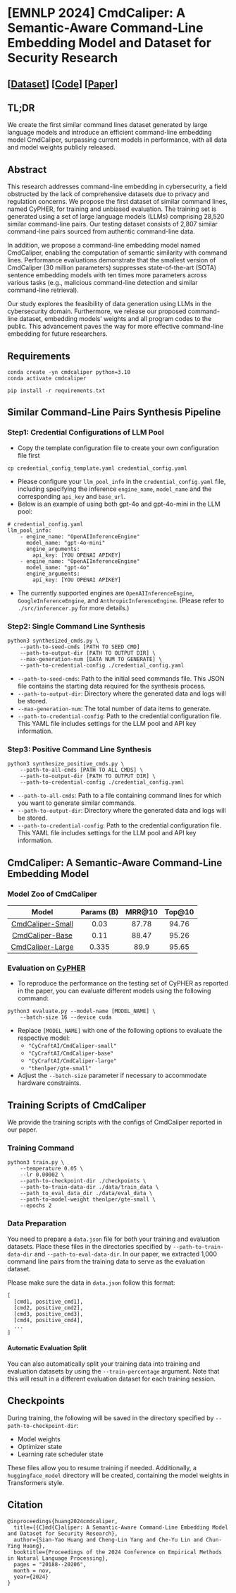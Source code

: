 # [EMNLP 2024] CmdCaliper: A Semantic-Aware Command-Line Embedding Model and Dataset for Security Research
## [[Dataset](https://huggingface.co/datasets/CyCraftAI/CyPHER)] [[Code](https://github.com/cycraft-corp/CmdCaliper)] [[Paper](https://arxiv.org/abs/2411.01176)] 
## TL;DR
We create the first similar command lines dataset generated by large language models and introduce an efficient command-line embedding model CmdCaliper, surpassing current models in performance, with all data and model weights publicly released.

## Abstract
This research addresses command-line embedding in cybersecurity, a field obstructed by the lack of comprehensive datasets due to privacy and regulation concerns. We propose the first dataset of similar command lines, named CyPHER, for training and unbiased evaluation. The training set is generated using a set of large language models (LLMs) comprising 28,520 similar command-line pairs. Our testing dataset consists of 2,807 similar command-line pairs sourced from authentic command-line data.

In addition, we propose a command-line embedding model named CmdCaliper, enabling the computation of semantic similarity with command lines. Performance evaluations demonstrate that the smallest version of CmdCaliper (30 million parameters) suppresses state-of-the-art (SOTA) sentence embedding models with ten times more parameters across various tasks (e.g., malicious command-line detection and similar command-line retrieval).

Our study explores the feasibility of data generation using LLMs in the cybersecurity domain. Furthermore, we release our proposed command-line dataset, embedding models’ weights and all program codes to the public. This advancement paves the way for more effective command-line embedding for future researchers.

## Requirements
```
conda create -yn cmdcaliper python=3.10
conda activate cmdcaliper

pip install -r requirements.txt
```

## Similar Command-Line Pairs Synthesis Pipeline
### Step1: Credential Configurations of LLM Pool
- Copy the template configuration file to create your own configuration file first
```
cp credential_config_template.yaml credential_config.yaml
```
- Please configure your `llm_pool_info` in the `credential_config.yaml` file, including specifying the inference `engine_name`, `model_name` and the corresponding `api_key` and `base_url`.
- Below is an example of using both gpt-4o and gpt-4o-mini in the LLM pool:
```
# credential_config.yaml
llm_pool_info:
    - engine_name: "OpenAIInferenceEngine"
      model_name: "gpt-4o-mini"
      engine_arguments:
        api_key: [YOU OPENAI APIKEY]
    - engine_name: "OpenAIInferenceEngine"
      model_name: "gpt-4o"
      engine_arguments:
        api_key: [YOU OPENAI APIKEY]
```
- The currently supported engines are `OpenAIInferenceEngine`, `GoogleInferenceEngine`, and `AnthropicInferenceEngine`. (Please refer to `./src/inferencer.py` for more details.)

### Step2: Single Command Line Synthesis
```
python3 synthesized_cmds.py \
    --path-to-seed-cmds [PATH TO SEED CMD]
    --path-to-output-dir [PATH TO OUTPUT DIR] \
    --max-generation-num [DATA NUM TO GENERATE] \
    --path-to-credential-config ./credential_config.yaml
```

- `--path-to-seed-cmds`: Path to the initial seed commands file. This JSON file contains the starting data required for the synthesis process.
- `--path-to-output-dir`: Directory where the generated data and logs will be stored.
- `--max-generation-num`: The total number of data items to generate.
- `--path-to-credential-config`: Path to the credential configuration file. This YAML file includes settings for the LLM pool and API key information.

### Step3: Positive Command Line Synthesis
```
python3 synthesize_positive_cmds.py \
    --path-to-all-cmds [PATH TO ALL CMDS] \
    --path-to-output-dir [PATH TO OUTPUT DIR] \
    --path-to-credential-config ./credential_config.yaml
```
- `--path-to-all-cmds`: Path to a file containing command lines for which you want to generate similar commands.
- `--path-to-output-dir`: Directory where the generated data and logs will be stored.
- `--path-to-credential-config`: Path to the credential configuration file. This YAML file includes settings for the LLM pool and API key information.

## CmdCaliper: A Semantic-Aware Command-Line Embedding Model

### Model Zoo of CmdCaliper


|       Model       | Params (B) | MRR@10 | Top@10 |
|:-----------------:|:----------:|:------:|:-------:|
| [CmdCaliper-Small](https://huggingface.co/CyCraftAI/CmdCaliper-small)|    0.03   |  87.78 | 94.76 | 
| [CmdCaliper-Base](https://huggingface.co/CyCraftAI/CmdCaliper-base)|    0.11   |  88.47 | 95.26 | 
| [CmdCaliper-Large](https://huggingface.co/CyCraftAI/CmdCaliper-large) |    0.335   |  89.9 | 95.65 |


### Evaluation on [CyPHER](https://huggingface.co/datasets/CyCraftAI/CyPHER)
- To reproduce the performance on the testing set of CyPHER as reported in the paper, you can evaluate different models using the following command:

```
python3 evaluate.py --model-name [MODEL_NAME] \
    --batch-size 16 --device cuda
```
- Replace `[MODEL_NAME]` with one of the following options to evaluate the respective model:
    - `"CyCraftAI/CmdCaliper-small"`
    - `"CyCraftAI/CmdCaliper-base"`
    - `"CyCraftAI/CmdCaliper-large"`
    - `"thenlper/gte-small"`
- Adjust the `--batch-size` parameter if necessary to accommodate hardware constraints.

## Training Scripts of CmdCaliper
We provide the training scripts with the configs of CmdCaliper reported in our paper. 

### Training Command
```
python3 train.py \
    --temperature 0.05 \
    --lr 0.00002 \
    --path-to-checkpoint-dir ./checkpoints \
    --path-to-train-data-dir ./data/train_data \
    --path_to_eval_data_dir ./data/eval_data \
    --path-to-model-weight thenlper/gte-small \
    --epochs 2
```

### Data Preparation
You need to prepare a `data.json` file for both your training and evaluation datasets. Place these files in the directories specified by `--path-to-train-data-dir` and `--path-to-eval-data-dir`. In our paper, we extracted 1,000 command line pairs from the training data to serve as the evaluation dataset.

Please make sure the data in `data.json` follow this format:
```
[
  [cmd1, positive_cmd1],
  [cmd2, positive_cmd2],
  [cmd3, positive_cmd3],
  [cmd4, positive_cmd4],
  ...
]
```

#### Automatic Evaluation Split

You can also automatically split your training data into training and evaluation datasets by using the `--train-percentage` argument. Note that this will result in a different evaluation dataset for each training session.

## Checkpoints

During training, the following will be saved in the directory specified by `--path-to-checkpoint-dir`:

- Model weights
- Optimizer state
- Learning rate scheduler state

These files allow you to resume training if needed. Additionally, a `huggingface_model` directory will be created, containing the model weights in Transformers style.



## Citation
```
@inproceedings{huang2024cmdcaliper,
  title={{C}md{C}aliper: A Semantic-Aware Command-Line Embedding Model and Dataset for Security Research},
  author={Sian-Yao Huang and Cheng-Lin Yang and Che-Yu Lin and Chun-Ying Huang},
  booktitle={Proceedings of the 2024 Conference on Empirical Methods in Natural Language Processing},
  pages = "20188--20206",
  month = nov,
  year={2024}
} 
```
